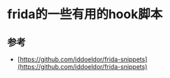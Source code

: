 # frida的一些有用的hook脚本

## 参考

- [https://github.com/iddoeldor/frida-snippets](https://github.com/iddoeldor/frida-snippets)
